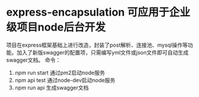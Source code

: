 # express-encapsulation 可应用于企业级项目node后台开发
项目在express框架基础上进行改造，封装了post解析、连接池、mysql操作等功能。加入了新版swagger的配置项，只需编写yml文件或json文件即可自动生成swagger文档。
命令：
1. npm run start    通过pm2启动node服务
2. npm api test     通过node-dev启动node服务
3. npm run api      生成swagger文档
